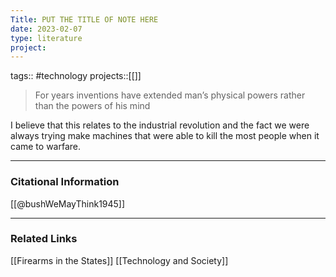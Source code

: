 ```yaml
---
Title: PUT THE TITLE OF NOTE HERE
date: 2023-02-07
type: literature
project:
---
```

tags:: #technology 
projects::[[]]

>For years inventions have extended man’s physical powers rather than the powers of his mind

I believe that this relates to the industrial revolution and the fact we were always trying make machines that were able to kill the most people when it came to warfare.

---
### Citational Information

[[@bushWeMayThink1945]]

---

### Related Links

[[Firearms in the States]]
[[Technology and Society]]